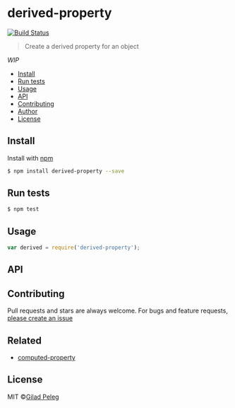 # derived-property

[![Build Status](https://travis-ci.org/pgilad/derived-property.svg?branch=master)](https://travis-ci.org/pgilad/derived-property)

> Create a derived property for an object

*WIP*

* [Install](#install)
* [Run tests](#run-tests)
* [Usage](#usage)
* [API](#api)
* [Contributing](#contributing)
* [Author](#author)
* [License](#license)

## Install

Install with [npm](https://www.npmjs.com/)

```sh
$ npm install derived-property --save
```

## Run tests

```sh
$ npm test
```

## Usage

```js
var derived = require('derived-property');
```

## API

## Contributing

Pull requests and stars are always welcome. For bugs and feature requests, [please create an issue](https://github.com/pgilad/derived-property/issues)

## Related

- [computed-property](https://github.com/doowb/computed-property)

## License

MIT ©[Gilad Peleg](http://giladpeleg.com)
